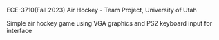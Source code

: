 ECE-3710(Fall 2023) Air Hockey - Team Project, University of Utah


Simple air hockey game using VGA graphics and PS2 keyboard input for interface

